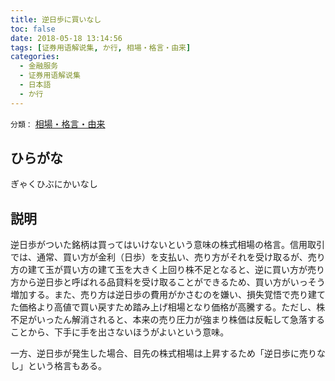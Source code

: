 ```yaml
---
title: 逆日歩に買いなし
toc: false
date: 2018-05-18 13:14:56
tags: [证券用语解说集, か行, 相場・格言・由来]
categories:
  - 金融服务
  - 证券用语解说集
  - 日本語
  - か行
---
```


`分類：` [相場・格言・由来](/tags/相場・格言・由来/)

## ひらがな

ぎゃくひぶにかいなし

## 説明

逆日歩がついた銘柄は買ってはいけないという意味の株式相場の格言。信用取引では、通常、買い方が金利（日歩）を支払い、売り方がそれを受け取るが、売り方の建て玉が買い方の建て玉を大きく上回り株不足となると、逆に買い方が売り方から逆日歩と呼ばれる品貸料を受け取ることができるため、買い方がいっそう増加する。また、売り方は逆日歩の費用がかさむのを嫌い、損失覚悟で売り建てた価格より高値で買い戻すため踏み上げ相場となり価格が高騰する。ただし、株不足がいったん解消されると、本来の売り圧力が強まり株価は反転して急落することから、下手に手を出さないほうがよいという意味。

一方、逆日歩が発生した場合、目先の株式相場は上昇するため「逆日歩に売りなし」という格言もある。
